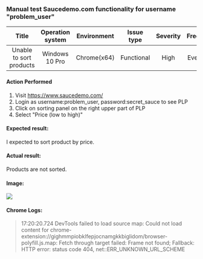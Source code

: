### Manual test Saucedemo.com functionality for username "problem_user"

|          Title          | Operation system | Environment |   Issue type    |  Severity  | Frequency  |   Source   |
|:-----------------------:|:----------------:|:-----------:|:---------------:|:----------:|:----------:|:----------:|
| Unable to sort products | Windows 10 Pro   | Chrome(x64) |   Functional    |    High    | Every time | Structured |

#### Action Performed
 1. Visit https://www.saucedemo.com/
 2. Login as username:problem_user, password:secret_sauce to see PLP
 3. Click on sorting panel on the right upper part of PLP
 4. Select "Price (low to high)"

#### Expected result:
I expected to sort product by price.

#### Actual result:
Products are not sorted.

#### Image:
![](https://i.ibb.co/N9YZDFM/sorting-problem.jpg)

#### Chrome Logs:
>17:20:20.724 DevTools failed to load source map: Could not load content for chrome-extension://gighmmpiobklfepjocnamgkkbiglidom/browser-polyfill.js.map: Fetch through target failed: Frame not found; Fallback: HTTP error: status code 404, net::ERR_UNKNOWN_URL_SCHEME
